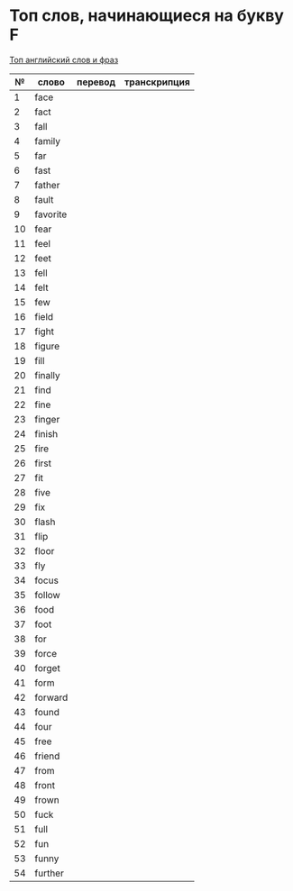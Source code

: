 # Топ слов, начинающиеся на букву F

[Топ английский слов и фраз](../README.md)

| №   | слово    | перевод | транскрипция |
| --- | -------- | ------- | ------------ |
| 1   | face     |         |              |
| 2   | fact     |         |              |
| 3   | fall     |         |              |
| 4   | family   |         |              |
| 5   | far      |         |              |
| 6   | fast     |         |              |
| 7   | father   |         |              |
| 8   | fault    |         |              |
| 9   | favorite |         |              |
| 10  | fear     |         |              |
| 11  | feel     |         |              |
| 12  | feet     |         |              |
| 13  | fell     |         |              |
| 14  | felt     |         |              |
| 15  | few      |         |              |
| 16  | field    |         |              |
| 17  | fight    |         |              |
| 18  | figure   |         |              |
| 19  | fill     |         |              |
| 20  | finally  |         |              |
| 21  | find     |         |              |
| 22  | fine     |         |              |
| 23  | finger   |         |              |
| 24  | finish   |         |              |
| 25  | fire     |         |              |
| 26  | first    |         |              |
| 27  | fit      |         |              |
| 28  | five     |         |              |
| 29  | fix      |         |              |
| 30  | flash    |         |              |
| 31  | flip     |         |              |
| 32  | floor    |         |              |
| 33  | fly      |         |              |
| 34  | focus    |         |              |
| 35  | follow   |         |              |
| 36  | food     |         |              |
| 37  | foot     |         |              |
| 38  | for      |         |              |
| 39  | force    |         |              |
| 40  | forget   |         |              |
| 41  | form     |         |              |
| 42  | forward  |         |              |
| 43  | found    |         |              |
| 44  | four     |         |              |
| 45  | free     |         |              |
| 46  | friend   |         |              |
| 47  | from     |         |              |
| 48  | front    |         |              |
| 49  | frown    |         |              |
| 50  | fuck     |         |              |
| 51  | full     |         |              |
| 52  | fun      |         |              |
| 53  | funny    |         |              |
| 54  | further  |         |              |
